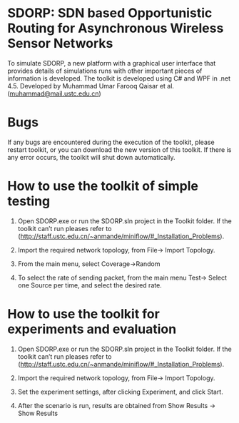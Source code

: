 # SDORP: SDN based Opportunistic Routing for Asynchronous Wireless Sensor Networks
To simulate SDORP, a new platform with a graphical user interface that provides details of simulations runs with other important pieces of information is developed. The toolkit is developed using C# and WPF in .net 4.5.
Developed by Muhammad Umar Farooq Qaisar et al. (muhammad@mail.ustc.edu.cn)
# Bugs
If any bugs are encountered during the execution of the toolkit, please restart toolkit, or you can download the new version of this toolkit. If there is any error occurs, the toolkit will shut down automatically.
# How to use the toolkit of simple testing
1) Open SDORP.exe or run the SDORP.sln project in the Toolkit folder. If the toolkit can’t run pleases refer to (http://staff.ustc.edu.cn/~anmande/miniflow/#_Installation_Problems).

2) Import the required network topology, from File-> Import Topology.

3) From the main menu, select Coverage->Random

4) To select the rate of sending packet, from the main menu Test-> Select one Source per time, and select the desired rate.

# How to use the toolkit for experiments and evaluation
1) Open SDORP.exe or run the SDORP.sln project in the Toolkit folder. If the toolkit can’t run pleases refer to (http://staff.ustc.edu.cn/~anmande/miniflow/#_Installation_Problems).

2) Import the required network topology, from File-> Import Topology.

3) Set the experiment settings, after clicking Experiment, and click Start.

4) After the scenario is run, results are obtained from Show Results -> Show Results
